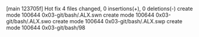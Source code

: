 [main 123705f] Hot fix
 4 files changed, 0 insertions(+), 0 deletions(-)
 create mode 100644 0x03-git/bash/.ALX.swn
 create mode 100644 0x03-git/bash/.ALX.swo
 create mode 100644 0x03-git/bash/.ALX.swp
 create mode 100644 0x03-git/bash/98
